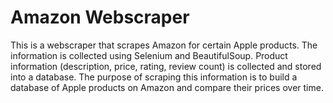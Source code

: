 # Amazon Webscraper

This is a webscraper that scrapes Amazon for certain Apple products. 
The information is collected using Selenium and BeautifulSoup.
Product information (description, price, rating, review count) is collected and stored into a database.
The purpose of scraping this information is to build a database of Apple products on Amazon and compare their prices over time.
